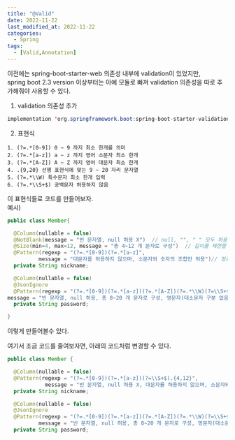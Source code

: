 ```yaml
---
title: "@Valid"
date: 2022-11-22
last_modified_at: 2022-11-22
categories: 
  - Spring
tags:
  - [Valid,Annotation]
---
```


이전에는 spring-boot-starter-web 의존성 내부에 validation이 있었지만,  
spring boot 2.3 version 이상부터는 아예 모듈로 빠져 validation 의존성을 따로 추가해줘야 사용할 수 있다.  


1. validation 의존성 추가  

```java
implementation 'org.springframework.boot:spring-boot-starter-validation'
```  

2. 표현식  

```
1. (?=.*[0-9]) 0 ~ 9 까지 최소 한개를 의미  
2. (?=.*[a-z]) a ~ z 까지 영어 소문자 최소 한개  
3. (?=.*[A-Z]) A ~ Z 까지 영어 대문자 최소 한개
4. .{9,20} 선행 표현식에 맞는 9 ~ 20 자리 문자열
5. (?=.*\\W) 특수문자 최소 한개 입력
6. (?=.*\\S+$) 공백문자 허용하지 않음  
```

이 표현식들로 코드를 만들어보자.  
예시)  

```java
public class Member{

  @Column(nullable = false)
  @NotBlank(message = "빈 문자열, null 허용 X")  // null, "", " " 모두 허용하지 않습니다.
  @Size(min=4, max=12, message = "총 4~12 개 문자로 구성")  // 길이를 제한할 때 사용됩니다.
  @Pattern(regexp = "(?=.*[0-9])(?=.*[a-z]",
          message = "대문자를 허용하지 않으며, 소문자와 숫자의 조합만 허용")// 정규식을 검사할 때 사용됩니다.
  private String nickname;

  @Column(nullable = false)
  @JsonIgnore
  @Pattern(regexp = "(?=.*[0-9])(?=.*[a-z])(?=.*[A-Z])(?=.*\\W)(?=\\S+$)(?=.*?[~!@#$%^&*()+|=]).{8,20}",
message = "빈 문자열, null 허용, 총 8~20 개 문자로 구성, 영문자(대소문자 구분 없음), 숫자, 특수문자를 무조건 1개 이상 포함해야함 특수문자는 ~!@#$%^&*()+|= 만 가능")  // 정규식을 검사할 때 사용됩니다.정규식을 검사할 때 사용됩니다.
  private String password;

}
```

이렇게 만들어볼수 있다.  

여기서 조금 코드를 줄여보자면, 아래의 코드처럼 변경할 수 있다.  

```java
public class Member {

  @Column(nullable = false)
  @Pattern(regexp = "(?=.*[0-9])(?=.*[a-z])(?=\\S+$).{4,12}",
            message = "빈 문자열, null 허용 X, 대문자를 허용하지 않으며, 소문자와 숫자의 조합만 허용")// 정규식을 검사할 때 사용됩니다.
  private String nickname;

  @Column(nullable = false)
  @JsonIgnore
  @Pattern(regexp = "(?=.*[0-9])(?=.*[a-z])(?=.*[A-Z])(?=.*\\W)(?=\\S+$)(?=.*?[~!@#$%^&*()+|=]).{8,20}",
          message = "빈 문자열, null 허용, 총 8~20 개 문자로 구성, 영문자(대소문자 구분 없음), 숫자, 특수문자를 무조건 1개 이상 포함해야함 특수문자는 ~!@#$%^&*()+|= 만 가능")  // 정규식을 검사할 때 사용됩니다.
  private String password;
```

